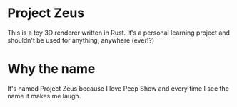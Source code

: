 # Project Zeus

This is a toy 3D renderer written in Rust. It's a personal learning project and shouldn't be used for anything, anywhere (ever!?)

# Why the name

It's named Project Zeus because I love Peep Show and every time I see the name it makes me laugh.
